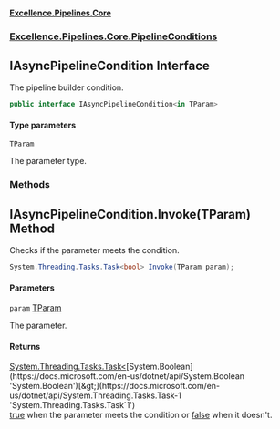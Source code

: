 #### [Excellence.Pipelines.Core](Excellence.Pipelines.md 'Excellence.Pipelines')
### [Excellence.Pipelines.Core.PipelineConditions](Excellence.Pipelines.md#Excellence.Pipelines.Core.PipelineConditions 'Excellence.Pipelines.Core.PipelineConditions')

## IAsyncPipelineCondition<TParam> Interface

The pipeline builder condition.

```csharp
public interface IAsyncPipelineCondition<in TParam>
```
#### Type parameters

<a name='Excellence.Pipelines.Core.PipelineConditions.IAsyncPipelineCondition_TParam_.TParam'></a>

`TParam`

The parameter type.
### Methods

<a name='Excellence.Pipelines.Core.PipelineConditions.IAsyncPipelineCondition_TParam_.Invoke(TParam)'></a>

## IAsyncPipelineCondition<TParam>.Invoke(TParam) Method

Checks if the parameter meets the condition.

```csharp
System.Threading.Tasks.Task<bool> Invoke(TParam param);
```
#### Parameters

<a name='Excellence.Pipelines.Core.PipelineConditions.IAsyncPipelineCondition_TParam_.Invoke(TParam).param'></a>

`param` [TParam](IAsyncPipelineCondition_TParam_.md#Excellence.Pipelines.Core.PipelineConditions.IAsyncPipelineCondition_TParam_.TParam 'Excellence.Pipelines.Core.PipelineConditions.IAsyncPipelineCondition<TParam>.TParam')

The parameter.

#### Returns
[System.Threading.Tasks.Task&lt;](https://docs.microsoft.com/en-us/dotnet/api/System.Threading.Tasks.Task-1 'System.Threading.Tasks.Task`1')[System.Boolean](https://docs.microsoft.com/en-us/dotnet/api/System.Boolean 'System.Boolean')[&gt;](https://docs.microsoft.com/en-us/dotnet/api/System.Threading.Tasks.Task-1 'System.Threading.Tasks.Task`1')  
[true](https://docs.microsoft.com/en-us/dotnet/csharp/language-reference/builtin-types/bool 'https://docs.microsoft.com/en-us/dotnet/csharp/language-reference/builtin-types/bool') when the parameter meets the condition or [false](https://docs.microsoft.com/en-us/dotnet/csharp/language-reference/builtin-types/bool 'https://docs.microsoft.com/en-us/dotnet/csharp/language-reference/builtin-types/bool') when it doesn't.
